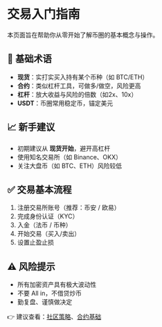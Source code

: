 # 交易入门指南

本页面旨在帮助你从零开始了解币圈的基本概念与操作。

## 📌 基础术语

- **现货**：实打实买入持有某个币种（如 BTC/ETH）
- **合约**：类似杠杆工具，可做多/做空，风险更高
- **杠杆**：放大收益与风险的倍数（如2x、10x）
- **USDT**：币圈常用稳定币，锚定美元

## 📈 新手建议

- 初期建议从 **现货开始**，避开高杠杆
- 使用知名交易所（如 Binance、OKX）
- 关注大盘币（如 BTC、ETH）风险较低

## ✅ 交易基本流程

1. 注册交易所账号（推荐：币安 / 欧易）
2. 完成身份认证（KYC）
3. 入金（法币 / 币种）
4. 开始交易（买入/卖出）
5. 设置止盈止损

## ⚠️ 风险提示

- 所有加密资产具有极大波动性
- 不要 All in，不借贷炒币
- 勤复盘、谨慎做决定

👉 建议查看：[社区策略](./strategies/spot-strategy.md)、[合约基础](./strategies/futures-basic.md)
